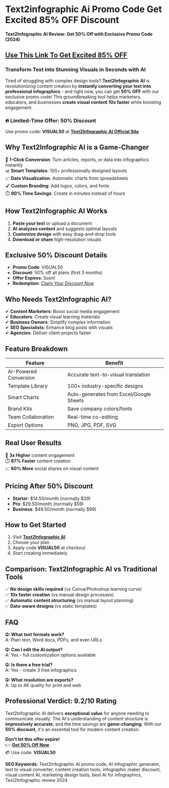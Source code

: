 # Text2infographic Ai Promo Code Get Excited 85% OFF Discount 

**Text2Infographic AI Review: Get 50% Off with Exclusive Promo Code (2024)**
##  [Use This Link To Get Excited 85% OFF](https://text2infographic.com/?via=Malik)
### **Transform Text into Stunning Visuals in Seconds with AI**

Tired of struggling with complex design tools? **Text2Infographic AI** is revolutionizing content creation by **instantly converting your text into professional infographics** - and right now, you can get **50% OFF** with our exclusive promo code! This groundbreaking tool helps marketers, educators, and businesses **create visual content 10x faster** while boosting engagement.

### **🔥 Limited-Time Offer: 50% Discount**
Use promo code: **VISUAL50** at **[Text2Infographic AI Official Site](https://text2infographic.ai/?via=exclusive50)**

## **Why Text2Infographic AI is a Game-Changer**

🎨 **1-Click Conversion**: Turn articles, reports, or data into infographics instantly  
📊 **Smart Templates**: 100+ professionally designed layouts  
📈 **Data Visualization**: Automatic charts from spreadsheets  
🖌️ **Custom Branding**: Add logos, colors, and fonts  
⏱️ **90% Time Savings**: Create in minutes instead of hours  

## **How Text2Infographic AI Works**

1. **Paste your text** or upload a document  
2. **AI analyzes content** and suggests optimal layouts  
3. **Customize design** with easy drag-and-drop tools  
4. **Download or share** high-resolution visuals  

## **Exclusive 50% Discount Details**

- **Promo Code**: VISUAL50  
- **Discount**: 50% off all plans (first 3 months)  
- **Offer Expires**: Soon!  
- **Redemption**: [Claim Your Discount Now](https://text2infographic.ai/?via=exclusive50)  

## **Who Needs Text2Infographic AI?**

✔ **Content Marketers**: Boost social media engagement  
✔ **Educators**: Create visual learning materials  
✔ **Business Owners**: Simplify complex information  
✔ **SEO Specialists**: Enhance blog posts with visuals  
✔ **Agencies**: Deliver client projects faster  

## **Feature Breakdown**

| Feature | Benefit |
|---------|---------|
| AI-Powered Conversion | Accurate text-to-visual translation |
| Template Library | 100+ industry-specific designs |
| Smart Charts | Auto-generates from Excel/Google Sheets |
| Brand Kits | Save company colors/fonts |
| Team Collaboration | Real-time co-editing |
| Export Options | PNG, JPG, PDF, SVG |

## **Real User Results**

📌 **3x Higher** content engagement  
⏱️ **87% Faster** content creation  
📈 **60% More** social shares on visual content  

## **Pricing After 50% Discount**

- **Starter**: $14.50/month (normally $29)  
- **Pro**: $29.50/month (normally $59)  
- **Business**: $49.50/month (normally $99)  

## **How to Get Started**

1. Visit **[Text2Infographic AI](https://text2infographic.ai/?via=exclusive50)**  
2. Choose your plan  
3. Apply code **VISUAL50** at checkout  
4. Start creating immediately  

## **Comparison: Text2Infographic AI vs Traditional Tools**

✅ **No design skills required** (vs Canva/Photoshop learning curve)  
✅ **10x faster creation** (vs manual design processes)  
✅ **Automatic content structuring** (vs manual layout planning)  
✅ **Data-aware designs** (vs static templates)  

## **FAQ**

**Q: What text formats work?**  
A: Plain text, Word docs, PDFs, and even URLs  

**Q: Can I edit the AI output?**  
A: Yes - full customization options available  

**Q: Is there a free trial?**  
A: Yes - create 3 free infographics  

**Q: What resolution are exports?**  
A: Up to 4K quality for print and web  

## **Professional Verdict: 9.2/10 Rating**

Text2Infographic AI delivers **exceptional value** for anyone needing to communicate visually. The AI's understanding of content structure is **impressively accurate**, and the time savings are **game-changing**. With our **50% discount**, it's an essential tool for modern content creation.

**Don't let this offer expire!**  
👉 **[Get 50% Off Now](https://text2infographic.ai/?via=exclusive50)**  
💳 Use code: **VISUAL50**  

**SEO Keywords**: Text2Infographic AI promo code, AI infographic generator, text to visual converter, content creation tools, infographic maker discount, visual content AI, marketing design tools, best AI for infographics, Text2Infographic review 2024
